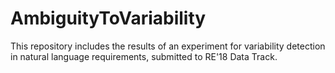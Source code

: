 # AmbiguityToVariability
This repository includes the results of an experiment for variability detection in natural language requirements, submitted to RE'18 Data Track.

